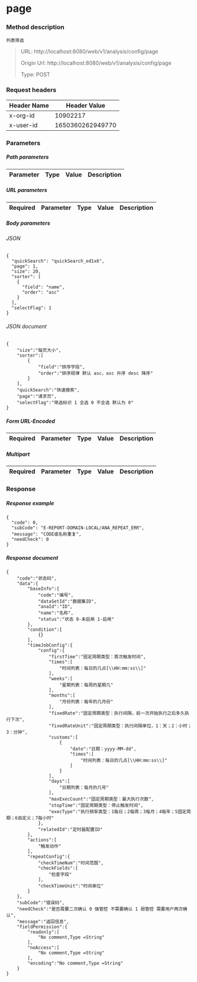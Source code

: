 # page

### Method description

```
列表筛选
```

> URL: http://localhost:8080/web/v1/analysis/config/page
>
> Origin Url: http://localhost:8080/web/v1/analysis/config/page
>
> Type: POST


### Request headers

|Header Name| Header Value|
|---------|------|
|x-org-id|10902217|
|x-user-id|1650360262949770|

### Parameters

##### Path parameters

| Parameter | Type | Value | Description |
|---------|------|------|------------|


##### URL parameters

|Required| Parameter | Type | Value | Description |
|---------|---------|------|------|------------|


##### Body parameters

###### JSON

```
{
  "quickSearch": "quickSearch_ed1x6",
  "page": 1,
  "size": 20,
  "sorter": [
    {
      "field": "name",
      "order": "asc"
    }
  ],
  "selectFlag": 1
}
```

###### JSON document

```
{
	"size":"每页大小",
	"sorter":[
		{
			"field":"排序字段",
			"order":"排序规律 默认 asc，asc 升序 desc 降序"
		}
	],
	"quickSearch":"快速搜索",
	"page":"请求页",
	"selectFlag":"筛选标识 1 全选 0 不全选 默认为 0"
}
```


##### Form URL-Encoded
|Required| Parameter | Type | Value | Description |
|---------|---------|------|------|------------|


##### Multipart
|Required | Parameter | Type | Value | Description |
|---------|---------|------|------|------------|


### Response

##### Response example

```
{
  "code": 0,
  "subCode": "E-REPORT-DOMAIN-LOCAL/ANA_REPEAT_ERR",
  "message": "CODE或名称重复",
  "needCheck": 0
}
```

##### Response document
```
{
	"code":"状态码",
	"data":{
		"baseInfo":{
			"code":"编号",
			"dataSetId":"数据集ID",
			"anaId":"ID",
			"name":"名称",
			"status":"状态 0-未启用 1-启用"
		},
		"condition":[
			{}
		],
		"timeJobConfig":{
			"config":{
				"firstTime":"固定周期类型：首次触发时间",
				"times":[
					"时间列表：每日的几点[\\HH:mm:ss\\]"
				],
				"weeks":[
					"星期列表：每周的星期几"
				],
				"months":[
					"月份列表：每年的几月份"
				],
				"fixedRate":"固定周期类型：执行间隔，前一次开始执行之后多久执行下次",
				"fixedRateUnit":"固定周期类型：执行间隔单位，1：天；2：小时；3：分钟",
				"customs":[
					{
						"date":"日期：yyyy-MM-dd",
						"times":[
							"时间列表：每日的几点[\\HH:mm:ss\\]"
						]
					}
				],
				"days":[
					"日期列表：每月的几号"
				],
				"maxExecCount":"固定周期类型：最大执行次数",
				"stopTime":"固定周期类型：停止触发时间",
				"execType":"执行频率类型：1每日；2每周；3每月；4每年；5固定周期；6自定义；7每小时"
			},
			"relatedId":"定时器配置ID"
		},
		"actions":[
			"触发动作"
		],
		"repeatConfig":{
			"checkTimeNum":"时间范围",
			"checkFields":[
				"检查字段"
			],
			"checkTimeUnit":"时间单位"
		}
	},
	"subCode":"错误码",
	"needCheck":"是否需要二次确认 0 强管控 不需要确认 1 弱管控 需要用户两次确认",
	"message":"返回信息",
	"fieldPermission":{
		"readonly":[
			"No comment,Type =String"
		],
		"noAccess":[
			"No comment,Type =String"
		],
		"encoding":"No comment,Type =String"
	}
}
```


